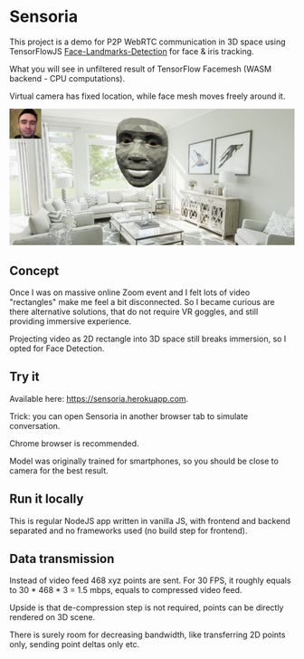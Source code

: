 # Sensoria 

This project is a demo for P2P WebRTC communication in 3D space using TensorFlowJS [Face-Landmarks-Detection](https://github.com/tensorflow/tfjs-models/tree/master/face-landmarks-detection) for face & iris tracking.

What you will see in unfiltered result of TensorFlow Facemesh (WASM backend - СPU computations).

Virtual camera has fixed location, while face mesh moves freely around it.

![Screenshot](Screenshot.png)

## Concept
Once I was on massive online Zoom event and I felt lots of video "rectangles" make me feel a bit disconnected.
So I became curious are there alternative solutions, that do not require VR goggles, and still providing immersive experience.

Projecting video as 2D rectangle into 3D space still breaks immersion, so I opted for Face Detection.

## Try it
Available here: https://sensoria.herokuapp.com. 

Trick: you can open Sensoria in another browser tab to simulate conversation.

Chrome browser is recommended.

Model was originally trained for smartphones, so you should be close to camera for the best result.

## Run it locally
This is regular NodeJS app written in vanilla JS, with frontend and backend separated and no frameworks used (no build step for frontend).

## Data transmission
Instead of video feed 468 xyz points are sent. For 30 FPS, it roughly equals to 30 * 468 * 3 = 1.5 mbps, equals to compressed video feed.

Upside is that de-compression step is not required, points can be directly rendered on 3D scene.

There is surely room for decreasing bandwidth, like transferring 2D points only, sending point deltas only etc.
